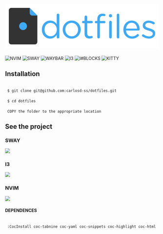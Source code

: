 # <img src="https://github.com/carlosd-ss/dotfiles/blob/master/a.png" widht="200">

![NVIM](https://img.shields.io/badge/nvim-green)
![SWAY](https://img.shields.io/badge/sway-blue)
![WAYBAR](https://img.shields.io/badge/waybar-blue)
![I3](https://img.shields.io/badge/i3-red)
![I#BLOCKS](https://img.shields.io/badge/i3blocks-red)
![KITTY](https://img.shields.io/badge/kitty-yellow)




## Installation


```zsh

 $ git clone git@github.com:carlosd-ss/dotfiles.git

 $ cd dotfiles
 
 COPY the folder to the appropriate location
```

## See the project

### SWAY

<img src="https://github.com/carlosdss22/dotfiles/blob/master/sway.png" height="500" widht="100">


### I3

<img src="https://github.com/carlosdss22/dotfiles/blob/master/i3.png" height="500" widht="100">




### NVIM

<img src="https://github.com/carlosdss22/dotfiles/blob/master/neovim-logo-shadow.png" height="100" widht="100">


#### DEPENDENCES

```zsh

 :CocInstall coc-tabnine coc-yaml coc-snippets coc-highlight coc-html  coc-tsserver coc-css coc-vetur coc-json coc-pairs coc-pairs  coc-go coc-phpls coc-sql coc-fzf-preview coc-eslint coc-tslint-plugin
```